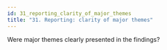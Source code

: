 ```yaml
---
id: 31_reporting_clarity_of_major_themes
title: "31. Reporting: clarity of major themes"
---
```

Were major themes clearly presented in the findings? 
